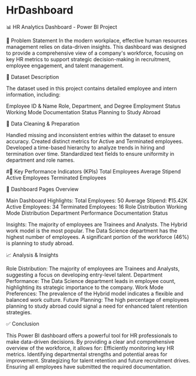 # HrDashboard

📊 HR Analytics Dashboard - Power BI Project

📝 Problem Statement
In the modern workplace, effective human resources management relies on data-driven insights. This dashboard was designed to provide a comprehensive view of a company's workforce, focusing on key HR metrics to support strategic decision-making in recruitment, employee engagement, and talent management.

🧾 Dataset Description

The dataset used in this project contains detailed employee and intern information, including:

Employee ID & Name
Role, Department, and Degree
Employment Status
Working Mode
Documentation Status
Planning to Study Abroad

🧹 Data Cleaning & Preparation

Handled missing and inconsistent entries within the dataset to ensure accuracy.
Created distinct metrics for Active and Terminated employees.
Developed a time-based hierarchy to analyze trends in hiring and termination over time.
Standardized text fields to ensure uniformity in department and role names.

#📌 Key Performance Indicators (KPIs)
Total Employees
Average Stipend
Active Employees
Terminated Employees

📄 Dashboard Pages Overview

Main Dashboard
Highlights:
Total Employees: 50
Average Stipend: ₹15.42K
Active Employees: 34
Terminated Employees: 16
Role Distribution
Working Mode Distribution
Department Performance
Documentation Status

Insights:
The majority of employees are Trainees and Analysts.
The Hybrid work model is the most popular.
The Data Science department has the highest number of employees.
A significant portion of the workforce (46%) is planning to study abroad.

📈 Analysis & Insights

Role Distribution: The majority of employees are Trainees and Analysts, suggesting a focus on developing entry-level talent.
Department Performance: The Data Science department leads in employee count, highlighting its strategic importance to the company.
Work Mode Preferences: The prevalence of the Hybrid model indicates a flexible and balanced work culture.
Future Planning: The high percentage of employees planning to study abroad could signal a need for enhanced talent retention strategies.

✅ Conclusion

This Power BI dashboard offers a powerful tool for HR professionals to make data-driven decisions. By providing a clear and comprehensive overview of the workforce, it allows for:
Efficiently monitoring key HR metrics.
Identifying departmental strengths and potential areas for improvement.
Strategizing for talent retention and future recruitment drives.
Ensuring all employees have submitted the required documentation.

